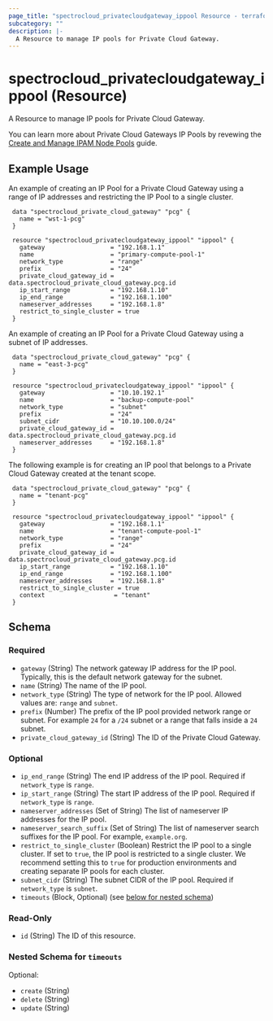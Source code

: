 ```yaml
---
page_title: "spectrocloud_privatecloudgateway_ippool Resource - terraform-provider-spectrocloud"
subcategory: ""
description: |-
  A Resource to manage IP pools for Private Cloud Gateway.
---
```


# spectrocloud_privatecloudgateway_ippool (Resource)

  A Resource to manage IP pools for Private Cloud Gateway.

You can learn more about Private Cloud Gateways IP Pools by revewing the [Create and Manage IPAM Node Pools](https://docs.spectrocloud.com/clusters/pcg/manage-pcg/create-manage-node-pool/) guide.

## Example Usage

An example of creating an IP Pool for a Private Cloud Gateway using a range of IP addresses and restricting the IP Pool to a single cluster.

```hcl
 data "spectrocloud_private_cloud_gateway" "pcg" {
   name = "wst-1-pcg"
 }

 resource "spectrocloud_privatecloudgateway_ippool" "ippool" {
   gateway                  = "192.168.1.1"
   name                     = "primary-compute-pool-1"
   network_type             = "range"
   prefix                   = "24"
   private_cloud_gateway_id = data.spectrocloud_private_cloud_gateway.pcg.id
   ip_start_range           = "192.168.1.10"
   ip_end_range             = "192.168.1.100"
   nameserver_addresses     = "192.168.1.8"
   restrict_to_single_cluster = true
 }
```


An example of creating an IP Pool for a Private Cloud Gateway using a subnet of IP addresses.

```hcl
 data "spectrocloud_private_cloud_gateway" "pcg" {
   name = "east-3-pcg"
 }

 resource "spectrocloud_privatecloudgateway_ippool" "ippool" {
   gateway                  = "10.10.192.1"
   name                     = "backup-compute-pool"
   network_type             = "subnet"
   prefix                   = "24"
   subnet_cidr              = "10.10.100.0/24"
   private_cloud_gateway_id = data.spectrocloud_private_cloud_gateway.pcg.id
   nameserver_addresses     = "192.168.1.8"
 }
```

The following example is for creating an IP pool that belongs to a Private Cloud Gateway created at the tenant scope.

```hcl
 data "spectrocloud_private_cloud_gateway" "pcg" {
   name = "tenant-pcg"
 }

 resource "spectrocloud_privatecloudgateway_ippool" "ippool" {
   gateway                  = "192.168.1.1"
   name                     = "tenant-compute-pool-1"
   network_type             = "range"
   prefix                   = "24"
   private_cloud_gateway_id = data.spectrocloud_private_cloud_gateway.pcg.id
   ip_start_range           = "192.168.1.10"
   ip_end_range             = "192.168.1.100"
   nameserver_addresses     = "192.168.1.8"
   restrict_to_single_cluster = true
   context                   = "tenant"
 }
```



<!-- schema generated by tfplugindocs -->
## Schema

### Required

- `gateway` (String) The network gateway IP address for the IP pool. Typically, this is the default network gateway for the subnet.
- `name` (String) The name of the IP pool.
- `network_type` (String) The type of network for the IP pool. Allowed values are: `range` and `subnet`.
- `prefix` (Number) The prefix of the IP pool provided network range or subnet. For example `24` for a `/24` subnet or a range that falls inside a `24` subnet.
- `private_cloud_gateway_id` (String) The ID of the Private Cloud Gateway.

### Optional

- `ip_end_range` (String) The end IP address of the IP pool. Required if `network_type` is `range`.
- `ip_start_range` (String) The start IP address of the IP pool. Required if `network_type` is `range`.
- `nameserver_addresses` (Set of String) The list of nameserver IP addresses for the IP pool.
- `nameserver_search_suffix` (Set of String) The list of nameserver search suffixes for the IP pool. For example, `example.org`.
- `restrict_to_single_cluster` (Boolean) Restrict the IP pool to a single cluster. If set to `true`, the IP pool is restricted to a single cluster. We recommend setting this to `true` for production environments and creating separate IP pools for each cluster.
- `subnet_cidr` (String) The subnet CIDR of the IP pool. Required if `network_type` is `subnet`.
- `timeouts` (Block, Optional) (see [below for nested schema](#nestedblock--timeouts))

### Read-Only

- `id` (String) The ID of this resource.

<a id="nestedblock--timeouts"></a>
### Nested Schema for `timeouts`

Optional:

- `create` (String)
- `delete` (String)
- `update` (String)